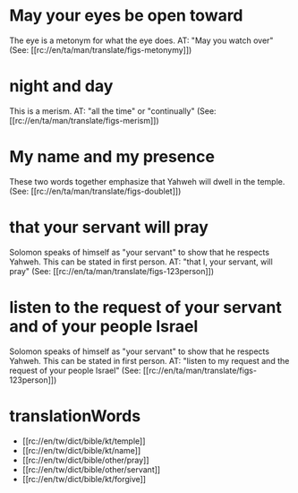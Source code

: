 # May your eyes be open toward

The eye is a metonym for what the eye does. AT: "May you watch over" (See: [[rc://en/ta/man/translate/figs-metonymy]])

# night and day

This is a merism. AT: "all the time" or "continually" (See: [[rc://en/ta/man/translate/figs-merism]])

# My name and my presence

These two words together emphasize that Yahweh will dwell in the temple. (See: [[rc://en/ta/man/translate/figs-doublet]])

# that your servant will pray

Solomon speaks of himself as "your servant" to show that he respects Yahweh. This can be stated in first person. AT: "that I, your servant, will pray" (See: [[rc://en/ta/man/translate/figs-123person]])

# listen to the request of your servant and of your people Israel

Solomon speaks of himself as "your servant" to show that he respects Yahweh. This can be stated in first person. AT: "listen to my request and the request of your people Israel" (See: [[rc://en/ta/man/translate/figs-123person]])

# translationWords

* [[rc://en/tw/dict/bible/kt/temple]]
* [[rc://en/tw/dict/bible/kt/name]]
* [[rc://en/tw/dict/bible/other/pray]]
* [[rc://en/tw/dict/bible/other/servant]]
* [[rc://en/tw/dict/bible/kt/forgive]]